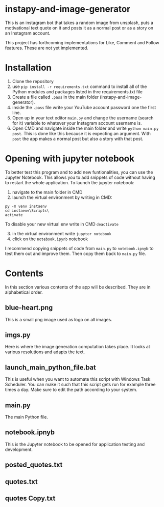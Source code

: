 # instapy-and-image-generator
This is an instagram bot that takes a random image from unsplash, puts a motivational text quote on it and posts it as a normal post or as a story on an Instagram account. 

This project has forthcoming implementations for Like, Comment and Follow features. These are not yet implemented.



# Installation

1. Clone the repository
2. use `pip install -r requirements.txt` command to install all of the Python modules and packages listed in thre requirements.txt file
3. Create a file called `.pass` in the main folder (instapy-and-image-generator).
4. inside the `.pass` file write your YouTube account password one the first line.
5. Open up in your text editor `main.py` and change the username (search for it) variable to whatever your Instagram account username is.
6. Open CMD and navigate inside the main folder and write `python main.py post`. This is done like this because it is expecting an argument. With `post` the app makes a normal post but also a story with that post.


# Opening with jupyter notebook
To better test this program and to add new funtionalities, you can use the Jupyter Notebook. This allows you to add snippets of code without having to restart the whole application. To launch the jupyter notebook:

1. navigate to the main folder in CMD
2. launch the virtual environment by writing in CMD:
```
py -m venv instaenv
cd instaenv\Scripts\
activate
```

To disable your new virtual env write in CMD `deactivate`

3. in the virtual environment write 
`jupyter notebook`
4. click on the `notebook.ipynb` notebook

I recommend copying snippets of code from `main.py` to `notebook.ipnyb` to test them out and improve them. Then copy them back to `main.py` file.



# Contents
In this section various contents of the app will be described. They are in alphabetical order.

## blue-heart.png
This is a small png image used as logo on all images.

## imgs.py
Here is where the image generation computation takes place. It looks at various resolutions and adapts the text.

## launch_main_python_file.bat
This is useful when you want to automate this script with Windows Task Scheduler. You can make it such that this script gets run for example three times a day. Make sure to edit the path according to your system.

## main.py 
The main Python file.

## notebook.ipnyb
This is the Jupyter notebook to be opened for application testing and development.

## posted_quotes.txt
## quotes.txt
## quotes Copy.txt
